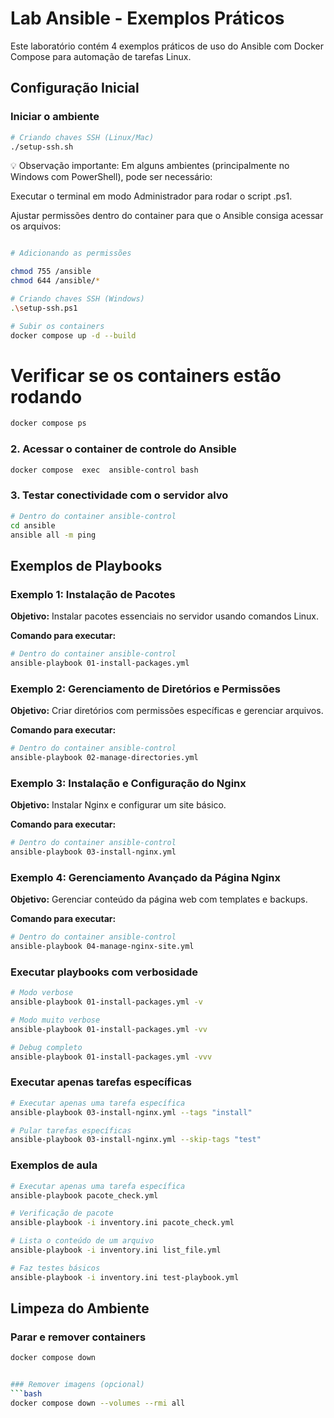 # Lab Ansible - Exemplos Práticos

Este laboratório contém 4 exemplos práticos de uso do Ansible com Docker Compose para automação de tarefas Linux.

## Configuração Inicial

### Iniciar o ambiente

```bash
# Criando chaves SSH (Linux/Mac)
./setup-ssh.sh
```

💡 Observação importante:
Em alguns ambientes (principalmente no Windows com PowerShell), pode ser necessário:

Executar o terminal em modo Administrador para rodar o script .ps1.

Ajustar permissões dentro do container para que o Ansible consiga acessar os arquivos:

```bash

# Adicionando as permissões

chmod 755 /ansible
chmod 644 /ansible/*

# Criando chaves SSH (Windows)
.\setup-ssh.ps1
```

```bash
# Subir os containers
docker compose up -d --build
```

# Verificar se os containers estão rodando

```bash
docker compose ps
```

### 2. Acessar o container de controle do Ansible

```bash
docker compose  exec  ansible-control bash
```

### 3. Testar conectividade com o servidor alvo

```bash
# Dentro do container ansible-control
cd ansible
ansible all -m ping
```

## Exemplos de Playbooks

### Exemplo 1: Instalação de Pacotes

**Objetivo:** Instalar pacotes essenciais no servidor usando comandos Linux.

**Comando para executar:**

```bash
# Dentro do container ansible-control
ansible-playbook 01-install-packages.yml
```

### Exemplo 2: Gerenciamento de Diretórios e Permissões

**Objetivo:** Criar diretórios com permissões específicas e gerenciar arquivos.

**Comando para executar:**

```bash
# Dentro do container ansible-control
ansible-playbook 02-manage-directories.yml
```

### Exemplo 3: Instalação e Configuração do Nginx

**Objetivo:** Instalar Nginx e configurar um site básico.

**Comando para executar:**

```bash
# Dentro do container ansible-control
ansible-playbook 03-install-nginx.yml
```

### Exemplo 4: Gerenciamento Avançado da Página Nginx

**Objetivo:** Gerenciar conteúdo da página web com templates e backups.

**Comando para executar:**

```bash
# Dentro do container ansible-control
ansible-playbook 04-manage-nginx-site.yml
```

### Executar playbooks com verbosidade

```bash
# Modo verbose
ansible-playbook 01-install-packages.yml -v

# Modo muito verbose
ansible-playbook 01-install-packages.yml -vv

# Debug completo
ansible-playbook 01-install-packages.yml -vvv
```

### Executar apenas tarefas específicas

```bash
# Executar apenas uma tarefa específica
ansible-playbook 03-install-nginx.yml --tags "install"

# Pular tarefas específicas
ansible-playbook 03-install-nginx.yml --skip-tags "test"
```

### Exemplos de aula

```bash
# Executar apenas uma tarefa específica
ansible-playbook pacote_check.yml

# Verificação de pacote
ansible-playbook -i inventory.ini pacote_check.yml

# Lista o conteúdo de um arquivo
ansible-playbook -i inventory.ini list_file.yml

# Faz testes básicos
ansible-playbook -i inventory.ini test-playbook.yml

```

## Limpeza do Ambiente

### Parar e remover containers

````bash
docker compose down


### Remover imagens (opcional)
```bash
docker compose down --volumes --rmi all
````
